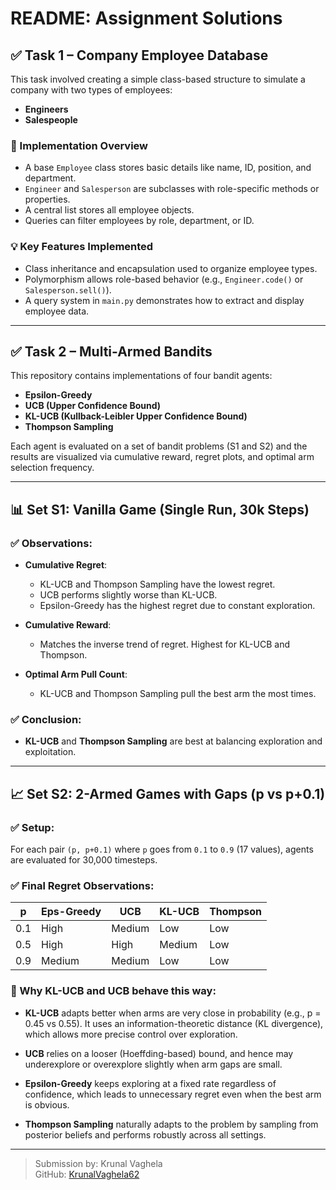 # README: Assignment Solutions

## ✅ Task 1 – Company Employee Database

This task involved creating a simple class-based structure to simulate a company with two types of employees:

- **Engineers**
- **Salespeople**

### 🔧 Implementation Overview

- A base `Employee` class stores basic details like name, ID, position, and department.
- `Engineer` and `Salesperson` are subclasses with role-specific methods or properties.
- A central list stores all employee objects.
- Queries can filter employees by role, department, or ID.

### 💡 Key Features Implemented

- Class inheritance and encapsulation used to organize employee types.
- Polymorphism allows role-based behavior (e.g., `Engineer.code()` or `Salesperson.sell()`).
- A query system in `main.py` demonstrates how to extract and display employee data.

---

## ✅ Task 2 – Multi-Armed Bandits

This repository contains implementations of four bandit agents:

- **Epsilon-Greedy**  
- **UCB (Upper Confidence Bound)**
- **KL-UCB (Kullback-Leibler Upper Confidence Bound)**
- **Thompson Sampling**

Each agent is evaluated on a set of bandit problems (S1 and S2) and the results are visualized via cumulative reward, regret plots, and optimal arm selection frequency.

---

## 📊 Set S1: Vanilla Game (Single Run, 30k Steps)

### ✅ Observations:
- **Cumulative Regret**:
    - KL-UCB and Thompson Sampling have the lowest regret.
    - UCB performs slightly worse than KL-UCB.
    - Epsilon-Greedy has the highest regret due to constant exploration.

- **Cumulative Reward**:
    - Matches the inverse trend of regret. Highest for KL-UCB and Thompson.

- **Optimal Arm Pull Count**:
    - KL-UCB and Thompson Sampling pull the best arm the most times.

### ✅ Conclusion:
- **KL-UCB** and **Thompson Sampling** are best at balancing exploration and exploitation.

---

## 📈 Set S2: 2-Armed Games with Gaps (p vs p+0.1)

### ✅ Setup:
For each pair `(p, p+0.1)` where `p` goes from `0.1` to `0.9` (17 values), agents are evaluated for 30,000 timesteps.

### ✅ Final Regret Observations:

| p     | Eps-Greedy | UCB   | KL-UCB | Thompson |
|-------|------------|--------|--------|-----------|
| 0.1   | High       | Medium | Low    | Low       |
| 0.5   | High       | High   | Medium | Low       |
| 0.9   | Medium     | Medium | Low    | Low       |

### 🧠 Why KL-UCB and UCB behave this way:

- **KL-UCB** adapts better when arms are very close in probability (e.g., p = 0.45 vs 0.55). It uses an information-theoretic distance (KL divergence), which allows more precise control over exploration.

- **UCB** relies on a looser (Hoeffding-based) bound, and hence may underexplore or overexplore slightly when arm gaps are small.

- **Epsilon-Greedy** keeps exploring at a fixed rate regardless of confidence, which leads to unnecessary regret even when the best arm is obvious.

- **Thompson Sampling** naturally adapts to the problem by sampling from posterior beliefs and performs robustly across all settings.

---

> Submission by: Krunal Vaghela  
> GitHub: [KrunalVaghela62](https://github.com/KrunalVaghela62)
